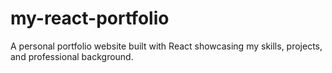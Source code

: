 # my-react-portfolio
A personal portfolio website built with React showcasing my skills, projects, and professional background.
